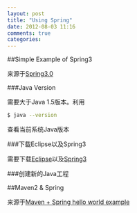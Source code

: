 ```yaml
---
layout: post
title: "Using Spring"
date: 2012-08-03 11:16
comments: true
categories: 
---
```


##Simple Example of Spring3

来源于[Spring3.0](http://www.roseindia.net/spring/spring3/index.shtml)

###Java Version

需要大于Java 1.5版本。利用
```bash
$ java --version
```
查看当前系统Java版本

###下载Eclipse以及Spring3

需要下载[Eclipse]( http://www.eclipse.org/downloads/)以及[Spring3]( http://www.springsource.org/download)

###创建新的Java工程


##Maven2 & Spring

来源于[Maven + Spring hello world example](http://www.mkyong.com/spring/quick-start-maven-spring-example/)
